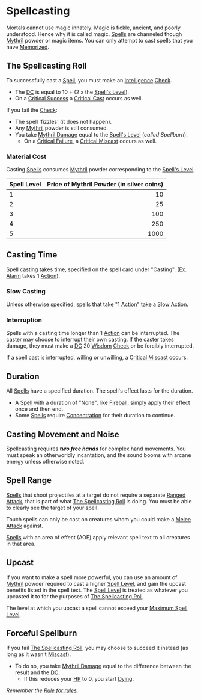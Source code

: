# Spellcasting

Mortals cannot use magic innately. Magic is fickle, ancient, and poorly understood. Hence why it is called magic. [Spells](Spells.md) are channeled though [Mythril](Mythril.md) powder or magic items. You can only attempt to cast spells that you have [Memorized](Spell%20Memorization.md).

## The Spellcasting Roll

To successfully cast a [Spell](Spells.md), you must make an [Intelligence](../Player%20Characters/Chosen%20Statistics/Intelligence.md) [Check](../Game%20Procedures/Check.md).

- The [DC](../Game%20Procedures/DC.md) is equal to 10 + (2 x the [Spell's Level](Spell%20Level.md)).
- On a [Critical Success](../Game%20Procedures/Dice%20Rolls/Critical%20Success.md) a [Critical Cast](../Game%20Procedures/Dice%20Rolls/Critical%20Cast.md) occurs as well.

If you fail the [Check](../Game%20Procedures/Check.md):

- The spell 'fizzles' (it does not happen).
- Any [Mythril](Mythril.md) powder is still consumed.
- You take [Mythril Damage](../Damage%20Types/Mythril%20Damage.md) equal to the [Spell's Level](Spell%20Level.md) (*called Spellburn*).
	- On a [Critical Failure](../Game%20Procedures/Dice%20Rolls/Critical%20Failure.md), a [Critical Miscast](../Game%20Procedures/Dice%20Rolls/Critical%20Miscast.md) occurs as well.

### Material Cost

Casting [Spells](Spells.md) consumes [Mythril](Mythril.md) powder corresponding to the [Spell's Level](Spell%20Level.md).

| Spell Level | Price of Mythril Powder (in silver coins) |
| ----------- | ----------------------------------------: |
| 1           |                                        10 |
| 2           |                                        25 |
| 3           |                                       100 |
| 4           |                                       250 |
| 5           |                                      1000 |

## Casting Time

Spell casting takes time, specified on the spell card under "Casting". (Ex. [Alarm](Spells/Mythril%20Spells/Level%201/Alarm.md) takes 1 [Action](../Game%20Procedures/Action.md)).

### Slow Casting

Unless otherwise specified, spells that take "1 [Action](../Game%20Procedures/Action.md)" take a [Slow Action](../Game%20Procedures/Action.md#Slow%20Action).

### Interruption

Spells with a casting time longer than 1 [Action](../Game%20Procedures/Action.md) can be interrupted. The caster may choose to interrupt their own casting. If the caster takes damage, they must make a [DC](../Game%20Procedures/DC.md) 20 [Wisdom](../Player%20Characters/Chosen%20Statistics/Wisdom.md) [Check](../Game%20Procedures/Check.md) or be forcibly interrupted.

If a spell cast is interrupted, willing or unwilling, a [Critical Miscast](../Game%20Procedures/Dice%20Rolls/Critical%20Miscast.md) occurs.

## Duration

All [Spells](Spells.md) have a specified duration. The spell's effect lasts for the duration.

- A [Spell](Spells.md) with a duration of "None", like [Fireball](Spells/Mythril%20Spells/Level%203/Fireball.md), simply apply their effect once and then end.
- Some [Spells](Spells.md) require [Concentration](Concentration.md) for their duration to continue.

## Casting Movement and Noise

Spellcasting requires ***two free hands*** for complex hand movements. You must speak an otherworldly incantation, and the sound booms with arcane energy unless otherwise noted.

## Spell Range

[Spells](Spells.md) that shoot projectiles at a target do not require a separate [Ranged Attack](../Game%20Procedures/Ranged%20Attack.md), that is part of what [The Spellcasting Roll](Spellcasting.md#The%20Spellcasting%20Roll) is doing. You must be able to clearly see the target of your spell.

Touch spells can only be cast on creatures whom you could make a [Melee Attack](../Game%20Procedures/Melee%20Attack.md) against.

[Spells](Spells.md) with an area of effect (AOE) apply relevant spell text to all creatures in that area.

## Upcast

If you want to make a spell more powerful, you can use an amount of [Mythril](Mythril.md) powder required to cast a higher [Spell Level](Spell%20Level.md), and gain the upcast benefits listed in the spell text. The [Spell Level](Spell%20Level.md) is treated as whatever you upcasted it to for the purposes of [The Spellcasting Roll](Spellcasting.md#The%20Spellcasting%20Roll).

The level at which you upcast a spell cannot exceed your [Maximum Spell Level](Spell%20Level.md#Max%20Spell%20Level).

## Forceful Spellburn

If you fail [The Spellcasting Roll](Spellcasting.md#The%20Spellcasting%20Roll), you may choose to succeed it instead (as long as it wasn't [Miscast](../Game%20Procedures/Dice%20Rolls/Critical%20Miscast.md)).

- To do so, you take [Mythril Damage](../Damage%20Types/Mythril%20Damage.md) equal to the difference between the result and the [DC](../Game%20Procedures/DC.md).
	- If this reduces your [HP](../Player%20Characters/Derived%20Statistics/Health%20Points.md) to 0, you start [Dying](../Conditions/Dying.md).

*Remember the [Rule for rules](../Foreword/Rule%20for%20rules.md).*
